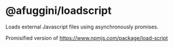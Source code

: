 # @afuggini/loadscript

Loads external Javascript files using asynchronously promises.

Promisified version of https://www.npmjs.com/package/load-script

